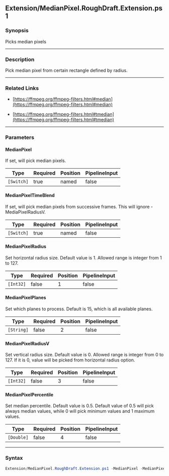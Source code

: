 Extension/MedianPixel.RoughDraft.Extension.ps1
----------------------------------------------




### Synopsis
Picks median pixels



---


### Description

Pick median pixel from certain rectangle defined by radius.



---


### Related Links
* [https://ffmpeg.org/ffmpeg-filters.html#median](https://ffmpeg.org/ffmpeg-filters.html#median)



* [https://ffmpeg.org/ffmpeg-filters.html#tmedian](https://ffmpeg.org/ffmpeg-filters.html#tmedian)





---


### Parameters
#### **MedianPixel**

If set, will pick median pixels.






|Type      |Required|Position|PipelineInput|
|----------|--------|--------|-------------|
|`[Switch]`|true    |named   |false        |



#### **MedianPixelTimeBlend**

If set, will pick median pixels from successive frames.  This will ignore -MediaPixelRadiusV.






|Type      |Required|Position|PipelineInput|
|----------|--------|--------|-------------|
|`[Switch]`|true    |named   |false        |



#### **MedianPixelRadius**

Set horizontal radius size. Default value is 1. Allowed range is integer from 1 to 127.






|Type     |Required|Position|PipelineInput|
|---------|--------|--------|-------------|
|`[Int32]`|false   |1       |false        |



#### **MedianPixelPlanes**

Set which planes to process. Default is 15, which is all available planes.






|Type      |Required|Position|PipelineInput|
|----------|--------|--------|-------------|
|`[String]`|false   |2       |false        |



#### **MedianPixelRadiusV**

Set vertical radius size. Default value is 0. 
Allowed range is integer from 0 to 127. 
If it is 0, value will be picked from horizontal radius option.






|Type     |Required|Position|PipelineInput|
|---------|--------|--------|-------------|
|`[Int32]`|false   |3       |false        |



#### **MedianPixelPercentile**

Set median percentile. 
Default value is 0.5.
Default value of 0.5  will pick always median values, 
while 0 will pick minimum values and 1 maximum values.






|Type      |Required|Position|PipelineInput|
|----------|--------|--------|-------------|
|`[Double]`|false   |4       |false        |





---


### Syntax
```PowerShell
Extension/MedianPixel.RoughDraft.Extension.ps1 -MedianPixel -MedianPixelTimeBlend [[-MedianPixelRadius] <Int32>] [[-MedianPixelPlanes] <String>] [[-MedianPixelRadiusV] <Int32>] [[-MedianPixelPercentile] <Double>] [<CommonParameters>]
```
